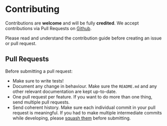 # Contributing

Contributions are **welcome** and will be fully **credited**. We accept contributions via Pull Requests on [Github](https://github.com/Elhebert/laravel-sri).

Please read and understand the contribution guide before creating an issue or pull request.

## Pull Requests

Before submitting a pull request:

- Make sure to write tests!
- Document any change in behaviour. Make sure the `README.md` and any other relevant documentation are kept up-to-date.
- One pull request per feature. If you want to do more than one thing, send multiple pull requests.
- Send coherent history. Make sure each individual commit in your pull request is meaningful. If you had to make multiple intermediate commits while developing, please [squash them](http://www.git-scm.com/book/en/v2/Git-Tools-Rewriting-History#Changing-Multiple-Commit-Messages) before submitting.
